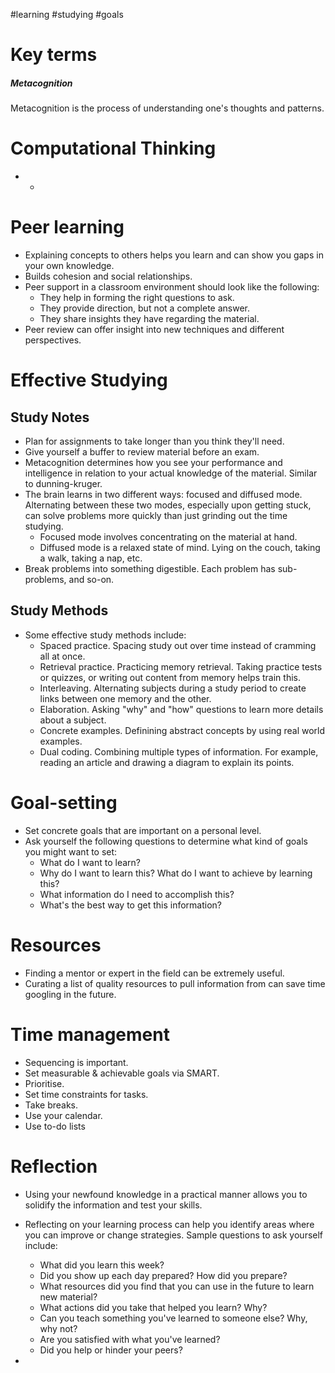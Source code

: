#learning #studying #goals

# Key terms
##### Metacognition
Metacognition is the process of understanding one's thoughts and patterns.

# Computational Thinking
* *

# Peer learning
* Explaining concepts to others helps you learn and can show you gaps in your own knowledge.
* Builds cohesion and social relationships.
* Peer support in a classroom environment should look like the following:
	* They help in forming the right questions to ask.
	* They provide direction, but not a complete answer.
	* They share insights they have regarding the material.
* Peer review can offer insight into new techniques and different perspectives.

# Effective Studying
## Study Notes
* Plan for assignments to take longer than you think they'll need.
* Give yourself a buffer to review material before an exam.
* Metacognition determines how you see your performance and intelligence in relation to your actual knowledge of the material. Similar to dunning-kruger.
* The brain learns in two different ways: focused and diffused mode. Alternating between these two modes, especially upon getting stuck, can solve problems more quickly than just grinding out the time studying.
	* Focused mode involves concentrating on the material at hand.
	* Diffused mode is a relaxed state of mind. Lying on the couch, taking a walk, taking a nap, etc.
* Break problems into something digestible. Each problem has sub-problems, and so-on.

## Study Methods
* Some effective study methods include:
	* Spaced practice. Spacing study out over time instead of cramming all at once.
	* Retrieval practice. Practicing memory retrieval. Taking practice tests or quizzes, or writing out content from memory helps train this.
	* Interleaving. Alternating subjects during a study period to create links between one memory and the other.
	* Elaboration. Asking "why" and "how" questions to learn more details about a subject.
	* Concrete examples. Definining abstract concepts by using real world examples.
	* Dual coding. Combining multiple types of information. For example, reading an article and drawing a diagram to explain its points.

# Goal-setting
* Set concrete goals that are important on a personal level.
* Ask yourself the following questions to determine what kind of goals you might want to set:
	* What do I want to learn?
	* Why do I want to learn this? What do I want to achieve by learning this?
	* What information do I need to accomplish this?
	* What's the best way to get this information?

# Resources
* Finding a mentor or expert in the field can be extremely useful.
* Curating a list of quality resources to pull information from can save time googling in the future.

# Time management
* Sequencing is important.
* Set measurable & achievable goals via SMART.
* Prioritise.
* Set time constraints for tasks.
* Take breaks.
* Use your calendar.
* Use to-do lists

# Reflection
* Using your newfound knowledge in a practical manner allows you to solidify the information and test your skills.
* Reflecting on your learning process can help you identify areas where you can improve or change strategies. Sample questions to ask yourself include:
	* What did you learn this week?
	* Did you show up each day prepared? How did you prepare?
	* What resources did you find that you can use in the future to learn new material?
	* What actions did you take that helped you learn? Why?
	* Can you teach something you've learned to someone else? Why, why not?
	* Are you satisfied with what you've learned?
	* Did you help or hinder your peers?


* 


